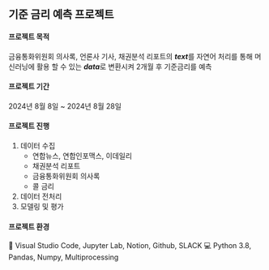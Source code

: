 ## 기준 금리 예측 프로젝트
#### 프로젝트 목적
금융통화위원회 의사록, 언론사 기사, 채권분석 리포트의 ***text***를 자연어 처리를 통해
머신러닝에 활용 할 수 있는 ***data***로 변환시켜 2개월 후 기준금리를 예측
#### 프로젝트 기간
2024년 8월 8일 ~ 2024년 8월 28일
#### 프로젝트 진행
1. 데이터 수집
   - 연합뉴스, 연합인포맥스, 이데일리
   - 채권분석 리포트
   - 금융통화위원회 의사록
   - 콜 금리
2. 데이터 전처리
3. 모델링 및 평가
#### 프로젝트 환경
🔌 Visual Studio Code, Jupyter Lab, Notion, Github, SLACK
💻 Python 3.8, Pandas, Numpy, Multiprocessing
